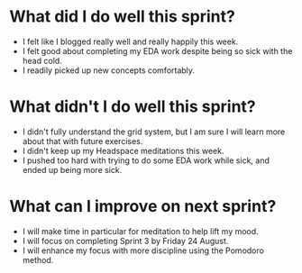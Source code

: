 # What did I do well this sprint?
* I felt like I blogged really well and really happily this week.
* I felt good about completing my EDA work despite being so sick with the head cold.
* I readily picked up new concepts comfortably.

# What didn't I do well this sprint?
* I didn't fully understand the grid system, but I am sure I will learn more about that with future exercises.
* I didn't keep up my Headspace meditations this week.
* I pushed too hard with trying to do some EDA work while sick, and ended up being more sick.

# What can I improve on next sprint?
* I will make time in particular for meditation to help lift my mood.
* I will focus on completing Sprint 3 by Friday 24 August.
* I will enhance my focus with more discipline using the Pomodoro method.